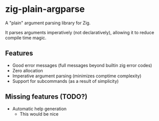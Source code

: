 zig-plain-argparse
=================
A "plain" argument parsing library for Zig.

It parses arguments imperatively (not declaratively), allowing it to reduce compile time magic.

## Features
- Good error messages (full messages beyond builtin zig error codes)
- Zero allocation
- Imperative argument parsing (minimizes comptime complexity)
- Support for subcommands (as a result of simplicity)


## Missing features (TODO?)
- Automatic help generation
  - This would be nice
